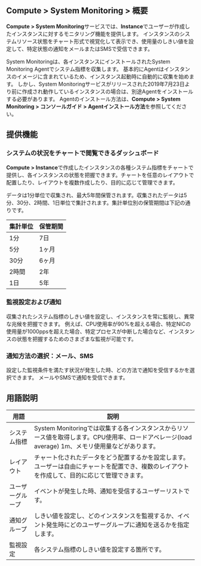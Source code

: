 ## Compute > System Monitoring > 概要
**Compute > System Monitoring**サービスでは、**Instance**でユーザーが作成したインスタンスに対するモニタリング機能を提供します。
インスタンスのシステムリソース状態をチャート形式で視覚化して表示でき、使用量のしきい値を設定して、特定状態の通知をメールまたはSMSで受信できます。

System Monitoringは、各インスタンスにインストールされたSystem Monitoring Agentでシステム指標を収集します。 
基本的にAgentはインスタンスのイメージに含まれているため、インスタンス起動時に自動的に収集を始めます。
しかし、System Monitoringサービスがリリースされた2019年7月23日より前に作成され動作しているインスタンスの場合は、別途Agentをインストールする必要があります。
Agentのインストール方法は、**Compute > System Monitoring > コンソールガイド > Agentインストール方法**を参照してください。

## 提供機能
### システムの状況をチャートで閲覧できるダッシュボード
**Compute > Instance**で作成したインスタンスの各種システム指標をチャートで提供し、各インスタンスの状態を把握できます。チャートを任意のレイアウトで配置したり、レイアウトを複数作成したり、目的に応じて管理できます。

データは1分単位で収集され、最大5年間保管されます。収集されたデータは5分、30分、2時間、1日単位で集計されます。集計単位別の保管期間は下記の通りです。

集計単位|保管期間
---|---
1分|7日
5分|1ヶ月
30分|6ヶ月
2時間|2年
1日|5年

### 監視設定および通知
収集されたシステム指標のしきい値を設定し、インスタンスを常に監視し、異常な兆候を把握できます。
例えば、CPU使用率が90%を超える場合、特定NICの使用量が1000ppsを超えた場合、特定プロセスが中断した場合など、インスタンスの状態を把握するためのさまざまな監視が可能です。

### 通知方法の選択：メール、SMS
設定した監視条件を満たす状況が発生した時、どの方法で通知を受信するかを選択できます。
メールやSMSで通知を受信できます。

## 用語説明
用語|説明
---|---
システム指標 | System Monitoringでは収集する各インスタンスからリソース値を取得します。CPU使用率、ロードアベレージ(load average) 1m、メモリ使用量などがあります。
レイアウト | チャート化されたデータをどう配置するかを設定します。ユーザーは自由にチャートを配置でき、複数のレイアウトを作成して、目的に応じて管理できます。
ユーザーグループ | イベントが発生した時、通知を受信するユーザーリストです。
通知グループ | しきい値を設定し、どのインスタンスを監視するか、イベント発生時にどのユーザーグループに通知を送るかを指定します。
監視設定 | 各システム指標のしきい値を設定する箇所です。
